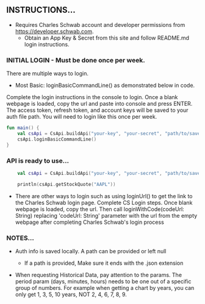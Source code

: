 <h2>INSTRUCTIONS...</h2>


- Requires Charles Schwab account and developer permissions from https://developer.schwab.com. 
  - Obtain an App Key & Secret from this site and follow README.md login instructions.

<h3>INITIAL LOGIN - Must be done once per week.</h3>

There are multiple ways to login. 

- Most Basic: loginBasicCommandLine() as demonstrated below in code.

Complete the login instructions in the console to login.
Once a blank webpage is loaded, copy the url and paste into console and press ENTER.
The access token, refresh token, and account keys will be saved to your auth file path.
You will need to login like this once per week.


```kotlin
fun main() {
    val csApi = CsApi.buildApi("your-key", "your-secret", "path/to/save/auth.json")
    csApi.loginBasicCommandLine()
}
```


<h3>API is ready to use...</h3>

```kotlin
    val csApi = CsApi.buildApi("your-key", "your-secret", "path/to/save/auth.json")

    println(csApi.getStockQuote("AAPL"))
```


- There are other ways to login such as using loginUrl() to get the link to the Charles Schwab login page.
Complete CS Login steps. Once blank webpage is loaded, copy the url. Then call loginWithCode(codeUrl: String)
replacing 'codeUrl: String' parameter with the url from the empty webpage after completing Charles Schwab's login
process



<h3>NOTES...</h3>

- Auth info is saved locally. A path can be provided or left null
  - If a path is provided, Make sure it ends with the .json extension

- When requesting Historical Data, pay attention to the params. The period param (days, minutes, hours) needs
to be one out of a specific group of numbers. For example when getting a chart by years, you can only get
1, 3, 5, 10 years, NOT 2, 4, 6, 7, 8, 9.
